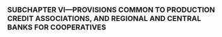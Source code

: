 ### SUBCHAPTER VI—PROVISIONS COMMON TO PRODUCTION CREDIT ASSOCIATIONS, AND REGIONAL AND CENTRAL BANKS FOR COOPERATIVES ###